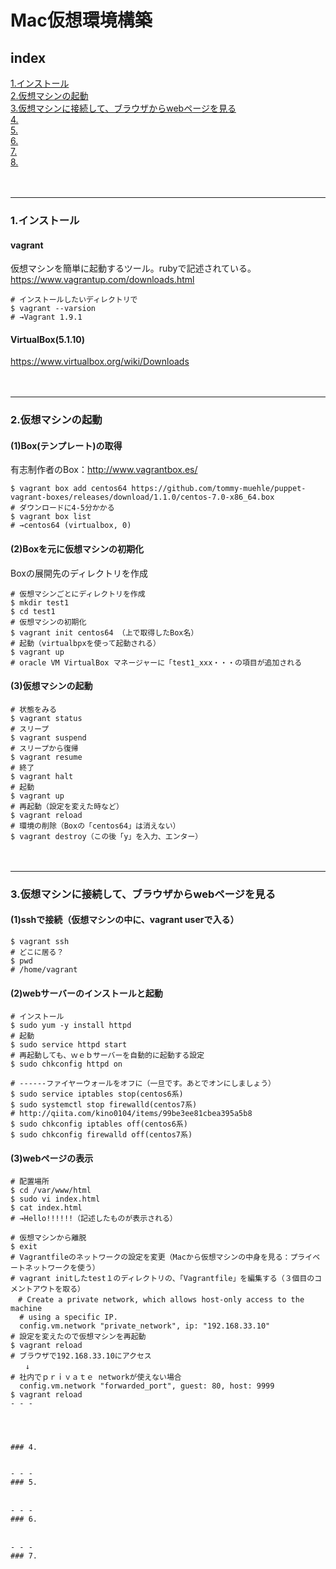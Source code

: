 # Mac仮想環境構築


## index
<a href="#anc1">1.インストール</a>  
<a href="#anc2">2.仮想マシンの起動</a>  
<a href="#anc3">3.仮想マシンに接続して、ブラウザからwebページを見る</a>  
<a href="#anc4">4.</a>  
<a href="#anc5">5.</a>  
<a href="#anc6">6.</a>  
<a href="#anc7">7.</a>  
<a href="#anc8">8.</a>  


　  
- - - 
### 1.インストール

#### vagrant
仮想マシンを簡単に起動するツール。rubyで記述されている。  
https://www.vagrantup.com/downloads.html  
```
# インストールしたいディレクトリで
$ vagrant --varsion
# →Vagrant 1.9.1
```
#### VirtualBox(5.1.10)
https://www.virtualbox.org/wiki/Downloads  


　  
- - - 
### 2.仮想マシンの起動

#### (1)Box(テンプレート)の取得
有志制作者のBox：http://www.vagrantbox.es/  
```
$ vagrant box add centos64 https://github.com/tommy-muehle/puppet-vagrant-boxes/releases/download/1.1.0/centos-7.0-x86_64.box
# ダウンロードに4-5分かかる
$ vagrant box list
# →centos64 (virtualbox, 0)
```

#### (2)Boxを元に仮想マシンの初期化
Boxの展開先のディレクトリを作成  
```
# 仮想マシンごとにディレクトリを作成
$ mkdir test1
$ cd test1
# 仮想マシンの初期化
$ vagrant init centos64 （上で取得したBox名）
# 起動（virtualbpxを使って起動される）
$ vagrant up
# oracle VM VirtualBox マネージャーに「test1_xxx・・・の項目が追加される
```

#### (3)仮想マシンの起動
```
# 状態をみる
$ vagrant status
# スリープ
$ vagrant suspend
# スリープから復帰
$ vagrant resume
# 終了
$ vagrant halt
# 起動
$ vagrant up
# 再起動（設定を変えた時など）
$ vagrant reload
# 環境の削除（Boxの「centos64」は消えない）
$ vagrant destroy（この後「y」を入力、エンター）
```

　  
- - - 
### 3.仮想マシンに接続して、ブラウザからwebページを見る

#### (1)sshで接続（仮想マシンの中に、vagrant userで入る）  
```
$ vagrant ssh
# どこに居る？
$ pwd
# /home/vagrant
```
#### (2)webサーバーのインストールと起動
```
# インストール
$ sudo yum -y install httpd
# 起動
$ sudo service httpd start
# 再起動しても、ｗｅｂサーバーを自動的に起動する設定
$ sudo chkconfig httpd on

# ------ファイヤーウォールをオフに（一旦です。あとでオンにしましょう）
$ sudo service iptables stop(centos6系)
$ sudo systemctl stop firewalld(centos7系)
# http://qiita.com/kino0104/items/99be3ee81cbea395a5b8
$ sudo chkconfig iptables off(centos6系)
$ sudo chkconfig firewalld off(centos7系)
```

#### (3)webページの表示
```
# 配置場所
$ cd /var/www/html
$ sudo vi index.html
$ cat index.html
# →Hello!!!!!!（記述したものが表示される）
```

```
# 仮想マシンから離脱
$ exit
# Vagrantfileのネットワークの設定を変更（Macから仮想マシンの中身を見る：プライベートネットワークを使う）
# vagrant initしたtest１のディレクトリの、「Vagrantfile」を編集する（３個目のコメントアウトを取る）
　# Create a private network, which allows host-only access to the machine
  # using a specific IP.
  config.vm.network "private_network", ip: "192.168.33.10"
# 設定を変えたので仮想マシンを再起動
$ vagrant reload
# ブラウザで192.168.33.10にアクセス
　　↓
# 社内でｐｒｉｖａｔｅ networkが使えない場合
  config.vm.network "forwarded_port", guest: 80, host: 9999
$ vagrant reload
- - - 




### 4.


- - - 
### 5.

　  
- - - 
### 6.

　  
- - - 
### 7.
　  
